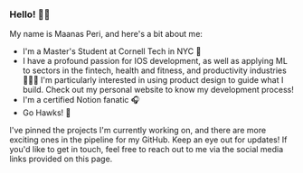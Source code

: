 ### Hello! 👋🏽

My name is Maanas Peri, and here's a bit about me:
- I'm a Master's Student at Cornell Tech in NYC 🌃
- I have a profound passion for IOS development, as well as applying ML to sectors in the fintech, health and fitness, and productivity industries 🚴🏾‍♂️ I'm particularly interested in using product design to guide what I build. Check out my personal website to know my development process!
- I'm a certified Notion fanatic 🎧 
- Go Hawks! 🏈 

I've pinned the projects I'm currently working on, and there are more exciting ones in the pipeline for my GitHub. Keep an eye out for updates! If you'd like to get in touch, feel free to reach out to me via the social media links provided on this page.

